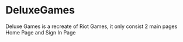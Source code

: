 # DeluxeGames
Deluxe Games is a recreate of Riot Games, it only consist 2 main pages Home Page and Sign In Page
